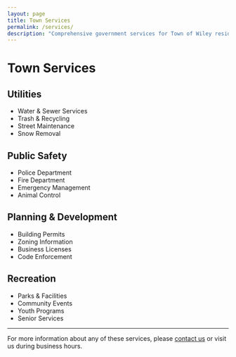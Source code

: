 ```yaml
---
layout: page
title: Town Services
permalink: /services/
description: "Comprehensive government services for Town of Wiley residents including utilities, public safety, planning, and recreation"
---
```


# Town Services

## Utilities
- Water & Sewer Services
- Trash & Recycling
- Street Maintenance
- Snow Removal

## Public Safety
- Police Department
- Fire Department
- Emergency Management
- Animal Control

## Planning & Development
- Building Permits
- Zoning Information
- Business Licenses
- Code Enforcement

## Recreation
- Parks & Facilities
- Community Events
- Youth Programs
- Senior Services

---

For more information about any of these services, please [contact us](/contact/) or visit us during business hours.

